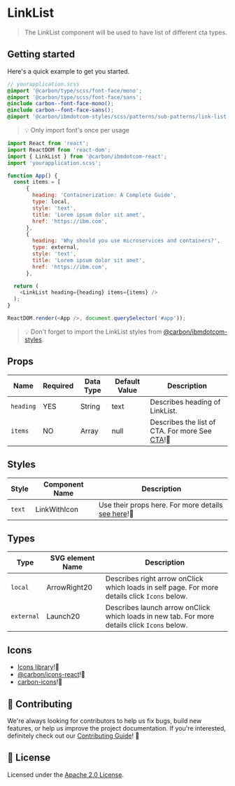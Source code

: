 # LinkList

> The LinkList component will be used to have list of different cta types.

## Getting started

Here's a quick example to get you started.

```scss
// yourapplication.scss
@import '@carbon/type/scss/font-face/mono';
@import '@carbon/type/scss/font-face/sans';
@include carbon--font-face-mono();
@include carbon--font-face-sans();
@import '@carbon/ibmdotcom-styles/scss/patterns/sub-patterns/link-list';
```

> 💡 Only import font's once per usage

```javascript
import React from 'react';
import ReactDOM from 'react-dom';
import { LinkList } from '@carbon/ibmdotcom-react';
import 'yourapplication.scss';

function App() {
  const items = [
      {
        heading: 'Containerization: A Complete Guide',
        type: local,
        style: 'text',
        title: 'Lorem ipsum dolor sit amet',
        href: 'https://ibm.com',
      },
      {
        heading: 'Why should you use microservices and containers?',
        type: external,
        style: 'text',
        title: 'Lorem ipsum dolor sit amet',
        href: 'https://ibm.com',
      },

  return (
    <LinkList heading={heading} items={items} />
  );
}

ReactDOM.render(<App />, document.querySelector('#app'));
```

> 💡 Don't forget to import the LinkList styles from
> [@carbon/ibmdotcom-styles](https://github.com/carbon-design-system/ibm-dotcom-library/blob/master/packages/styles).

## Props

| Name      | Required | Data Type | Default Value | Description                                                                                                                                             |
| --------- | -------- | --------- | ------------- | ------------------------------------------------------------------------------------------------------------------------------------------------------- |
| `heading` | YES      | String    | text          | Describes heading of LinkList.                                                                                                                          |
| `items`   | NO       | Array     | null          | Describes the list of CTA. For more See [CTA](https://github.com/mkothur/ibm-dotcom-library/blob/master/packages/react/src/components/CTA/README.md)!👀 |

## Styles

| Style  | Component Name | Description                                                                                                                                              |
| ------ | -------------- | -------------------------------------------------------------------------------------------------------------------------------------------------------- |
| `text` | LinkWithIcon   | Use their props here. For more details [see here](https://ibmdotcom-react-experimental.mybluemix.net/?path=/story/components-link-with-icon--default)!👀 |

## Types

| Type       | SVG element Name | Description                                                                                   |
| ---------- | ---------------- | --------------------------------------------------------------------------------------------- |
| `local`    | ArrowRight20     | Describes right arrow onClick which loads in self page. For more details click `Icons` below. |
| `external` | Launch20         | Describes launch arrow onClick which loads in new tab. For more details click `Icons` below.  |

## Icons

- [Icons library](https://www.carbondesignsystem.com/guidelines/icons/library/)!👀
- [@carbon/icons-react](https://github.com/carbon-design-system/carbon/tree/master/packages/icons-react)!👀
- [carbon-icons](https://www.npmjs.com/package/carbon-icons)!👀

## 🙌 Contributing

We're always looking for contributors to help us fix bugs, build new features,
or help us improve the project documentation. If you're interested, definitely
check out our
[Contributing Guide](https://github.com/carbon-design-system/ibm-dotcom-library/blob/master/.github/CONTRIBUTING.md)!
👀

## 📝 License

Licensed under the
[Apache 2.0 License](https://github.com/carbon-design-system/ibm-dotcom-library/blob/master/LICENSE).
